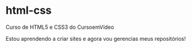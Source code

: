 # html-css
 Curso de HTML5 e CSS3 do CursoemVídeo

Estou aprendendo a criar sites e agora vou gerencias meus repositórios!